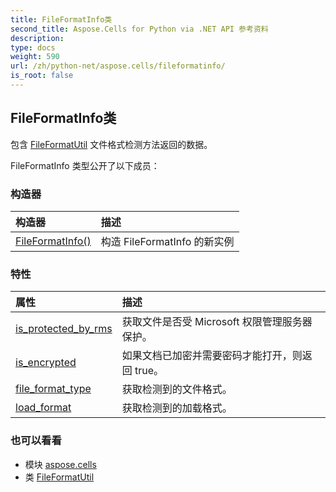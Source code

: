 ```yaml
---
title: FileFormatInfo类
second_title: Aspose.Cells for Python via .NET API 参考资料
description:
type: docs
weight: 590
url: /zh/python-net/aspose.cells/fileformatinfo/
is_root: false
---
```

## FileFormatInfo类
包含 [FileFormatUtil](/cells/zh/python-net/aspose.cells/fileformatutil) 文件格式检测方法返回的数据。



FileFormatInfo 类型公开了以下成员：

### 构造器
|构造器|描述|
| :- | :- |
| [FileFormatInfo()](/cells/zh/python-net/aspose.cells/fileformatinfo/__init__/#) |构造 FileFormatInfo 的新实例|


### 特性
|属性|描述|
| :- | :- |
| [is_protected_by_rms](/cells/zh/python-net/aspose.cells/fileformatinfo/is_protected_by_rms) |获取文件是否受 Microsoft 权限管理服务器保护。|
| [is_encrypted](/cells/zh/python-net/aspose.cells/fileformatinfo/is_encrypted) |如果文档已加密并需要密码才能打开，则返回 true。|
| [file_format_type](/cells/zh/python-net/aspose.cells/fileformatinfo/file_format_type) |获取检测到的文件格式。|
| [load_format](/cells/zh/python-net/aspose.cells/fileformatinfo/load_format) |获取检测到的加载格式。|



### 也可以看看
* 模块 [aspose.cells](..)
* 类 [FileFormatUtil](/cells/zh/python-net/aspose.cells/fileformatutil)
